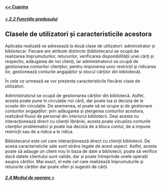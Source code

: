 ##### [<< Cuprins](../Cuprins.md)
##### [< 2.2 Funcțiile produsului](2.2%20Funcțiile%20produsului.md)
## Clasele de utilizatori și caracteristicile acestora
Aplicația realizată se adresează la două clase de utilizatori: administrator și bibliotecar. Fiecare are atribute distincte (bibliotecarul se ocupă de realizarea împrumuturilor, retururilor, verificarea disponibilității unei cărți și respectiv, adăugarea de noi clienți, iar administratorul se ocupă de gestionarea conturilor clienților, pentru impunerea unor restricții și ridicarea lor, gestionează conturile angajaților și stocul cărților din bibliotecă).

În cele ce urmează se vor prezenta caracteristicile fiecărei clase de utilizatori.

Administratorul se ocupă de gestionarea cărților din bibliotecă. Astfel, acesta poate pune în circulație noi cărți, dar poate lua și decizia de le scoate din circulație. De asemenea, el poate să se ocupe și de gestionare conturilor angajaților: prin adăugarea și ștergerea conturilor acestora, realizând fluxul de personal din interiorul bibliotecii. Deși acesta nu interacționează direct cu clienții librăriei, acesta poate vizualiza conturile clienților problematici și poate lua decizia de a bloca contul, de a impune restricții sau de a ridica a le ridica.

Bibliotecarul este cel care interacționează direct cu clienții bibliotecii. De aceea caracteristicile  sale sunt strâns legate de acest aspect. Astfel, acesta poate să adauge un client nou în baza de date a bibliotecii, poate să verifice dacă datele clientului sunt valide, dar și poate întreprinde unele operații asupra cărților. Mai exact, el este cel care realizează împrumuturile și retururile cărților dar poate oferi și sugestii de cărți.
##### [2.4 Mediul de operare >](2.4%20Mediul%20de%20operare.md)
